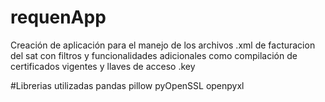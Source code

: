 # requenApp
 Creación de aplicación para el manejo de los archivos .xml de facturacion del sat con filtros y funcionalidades adicionales como compilación de certificados vigentes y llaves de acceso .key  


#Librerias utilizadas
pandas
pillow
pyOpenSSL
openpyxl